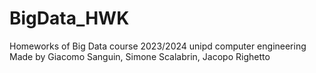 # BigData_HWK
Homeworks of Big Data course 2023/2024 unipd computer engineering<br/>
Made by Giacomo Sanguin, Simone Scalabrin, Jacopo Righetto
